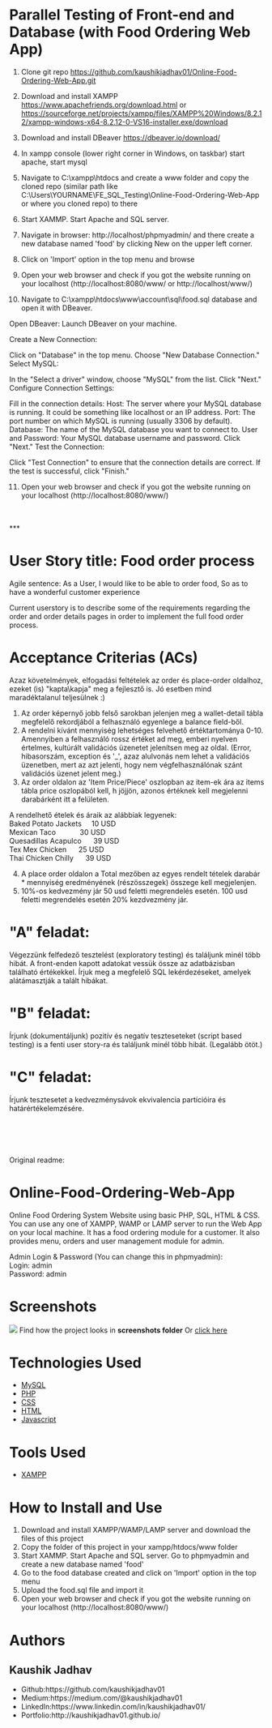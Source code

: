 # Parallel Testing of Front-end and Database (with Food Ordering Web App)

1. Clone git repo https://github.com/kaushikjadhav01/Online-Food-Ordering-Web-App.git
2. Download and install XAMPP https://www.apachefriends.org/download.html or https://sourceforge.net/projects/xampp/files/XAMPP%20Windows/8.2.12/xampp-windows-x64-8.2.12-0-VS16-installer.exe/download
3. Download and install DBeaver https://dbeaver.io/download/
4. In xampp console (lower right corner in Windows, on taskbar) start apache, start mysql
5. Navigate to C:\xampp\htdocs and create a www folder and copy the cloned repo (similar path like C:\Users\YOURNAME\FE_SQL_Testing\Online-Food-Ordering-Web-App or where you cloned repo) to there
6. Start XAMMP. Start Apache and SQL server.
7. Navigate in browser: http://localhost/phpmyadmin/ and there create a new database named 'food' by clicking New on the upper left corner.
8. Click on 'Import' option in the top menu and browse
9. Open your web browser and check if you got the website running on your localhost (http://localhost:8080/www/ or http://localhost/www/)


10. Navigate to C:\xampp\htdocs\www\account\sql\food.sql database and open it with DBeaver.

Open DBeaver:
Launch DBeaver on your machine.

Create a New Connection:

Click on "Database" in the top menu.
Choose "New Database Connection."
Select MySQL:

In the "Select a driver" window, choose "MySQL" from the list.
Click "Next."
Configure Connection Settings:

Fill in the connection details:
Host: The server where your MySQL database is running. It could be something like localhost or an IP address.
Port: The port number on which MySQL is running (usually 3306 by default).
Database: The name of the MySQL database you want to connect to.
User and Password: Your MySQL database username and password.
Click "Next."
Test the Connection:

Click "Test Connection" to ensure that the connection details are correct.
If the test is successful, click "Finish."

11. Open your web browser and check if you got the website running on your localhost (http://localhost:8080/www/)
<br>
<br>
***
<br>

# User Story title: Food order process


Agile sentence: As a User, I would like to be able to order food, So as to have a wonderful customer experience

Current userstory is to describe some of the requirements regarding the order and order details pages in order to implement the full food order process.
<br>

# Acceptance Criterias (ACs)
Azaz követelmények, elfogadási feltételek az order és place-order oldalhoz, ezeket (is) "kapta\kapja" meg a fejlesztő is. Jó esetben mind maradéktalanul teljesülnek :)

1. Az order képernyő jobb felső sarokban jelenjen meg a wallet-detail tábla megfelelő rekordjából a felhasználó egyenlege a balance field-ből.
2. A rendelni kívánt mennyiség lehetséges felvehető értéktartománya 0-10. Amennyiben a felhasználó rossz értéket ad meg, emberi nyelven értelmes, kultúrált validációs üzenetet jelenítsen meg az oldal. (Error, hibasorszám, exception és '_', azaz alulvonás nem lehet a validációs üzenetben, mert az azt jelenti, hogy nem végfelhasználónak szánt validációs üzenet jelent meg.)
3. Az order oldalon az 'Item Price/Piece' oszlopban az item-ek ára az items tábla price oszlopából kell, h jöjjön, azonos értéknek kell megjelenni darabárként itt a felületen.

A rendelhető ételek és áraik az alábbiak legyenek:  
Baked Potato Jackets&nbsp;&nbsp;&nbsp;&nbsp;&nbsp;10 USD  
Mexican Taco&nbsp;&nbsp;&nbsp;&nbsp;&nbsp;&nbsp;&nbsp;&nbsp;&nbsp;&nbsp;&nbsp;&nbsp;30 USD  
Quesadillas Acapulco&nbsp;&nbsp;&nbsp;&nbsp;&nbsp;&nbsp;39 USD  
Tex Mex Chicken&nbsp;&nbsp;&nbsp;&nbsp;&nbsp;&nbsp;25 USD  
Thai Chicken Chilly&nbsp;&nbsp;&nbsp;&nbsp;&nbsp;&nbsp;39 USD  

4. A place order oldalon a Total mezőben az egyes rendelt tételek darabár * mennyiség eredményének (részösszegek) összege kell megjelenjen.
5. 10%-os kedvezmény jár 50 usd feletti megrendelés esetén. 100 usd feletti megrendelés esetén 20% kezdvezmény jár.

# "A" feladat: 
Végezzünk felfedező tesztelést (exploratory testing) és találjunk minél több hibát. 
A front-enden kapott adatokat vessük össze az adatbázisban található értékekkel. 
Írjuk meg a megfelelő SQL lekérdezéseket, amelyek alátámasztják a talált hibákat.

# "B" feladat: 
Írjunk (dokumentáljunk) pozitív és negatív teszteseteket (script based testing) is a fenti user story-ra és találjunk minél több hibát. (Legalább ötöt.)

# "C" feladat: 
Írjunk tesztesetet a kedvezménysávok ekvivalencia partícióira és határértékelemzésére.
<br>
<br>
<br>
<br>
<br>
<br>
Original readme:
# Online-Food-Ordering-Web-App
Online Food Ordering System Website using basic PHP, SQL, HTML & CSS. You can use any one of XAMPP, WAMP or LAMP server to run the Web App on your local machine. It has a food ordering module for a customer. It also provides menu, orders and user management module for admin.

Admin Login & Password (You can change this in phpmyadmin):<br/>
Login: admin <br>
Password: admin<br>

# Screenshots
<img src="https://github.com/kaushikjadhav01/Online-Food-Ordering-Web-App/blob/master/screenshots/99-banner.png">
Find how the project looks in <b>screenshots folder</b> Or <a href="https://github.com/kaushikjadhav01/Online-Food-Ordering-Web-App/tree/master/screenshots">click here</a>

# Technologies Used
<ul>
<a href="https://www.mysql.com/"><li>MySQL</a></li>
<a href="https://www.php.net/"><li>PHP</a></li>
<a href="https://www.w3.org/Style/CSS/Overview.en.html"><li>CSS</a></li>
<a href="https://www.w3.org/TR/html52/"><li>HTML</a></li>
<a href="https://www.javascript.com/"><li>Javascript</a></li>
</ul>

# Tools Used
<ul>
  <a href="https://www.apachefriends.org/"><li>XAMPP</a></li>
</ul>

# How to Install and Use
<ol>
<li>Download and install XAMPP/WAMP/LAMP server and download the files of this project</li>
<li>Copy the folder of this project in your xampp/htdocs/www folder</li>
<li>Start XAMMP. Start Apache and SQL server. Go to phpmyadmin and create a new database named 'food'</li>
<li>Go to the food database created and click on 'Import' option in the top menu</li>
<li>Upload the food.sql file and import it</li>
<li>Open your web browser and check if you got the website running on your localhost (http://localhost:8080/www/)</li>
</ol>

# Authors
## Kaushik Jadhav
<ul>
<li>Github:https://github.com/kaushikjadhav01</li>
<li>Medium:https://medium.com/@kaushikjadhav01</li>
<li>LinkedIn:https://www.linkedin.com/in/kaushikjadhav01/</li>
<li>Portfolio:http://kaushikjadhav01.github.io/</li>
</ul>
